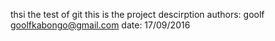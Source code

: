 thsi the test of git
this is the project descirption
authors: goolf goolfkabongo@gmail.com
date: 17/09/2016